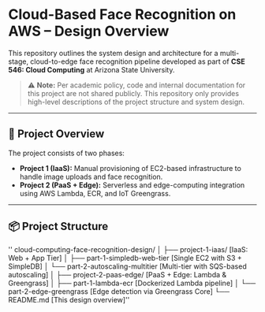 # Cloud-Based Face Recognition on AWS – Design Overview

This repository outlines the system design and architecture for a multi-stage, cloud-to-edge face recognition pipeline developed as part of **CSE 546: Cloud Computing** at Arizona State University.

> ⚠️ **Note:** Per academic policy, code and internal documentation for this project are not shared publicly. This repository only provides high-level descriptions of the project structure and system design.

---

## 🧠 Project Overview

The project consists of two phases:

- **Project 1 (IaaS):** Manual provisioning of EC2-based infrastructure to handle image uploads and face recognition.
- **Project 2 (PaaS + Edge):** Serverless and edge-computing integration using AWS Lambda, ECR, and IoT Greengrass.

---

## 📦 Project Structure

''
cloud-computing-face-recognition-design/
│
├── project-1-iaas/ [IaaS: Web + App Tier]
│ ├── part-1-simpledb-web-tier [Single EC2 with S3 + SimpleDB]
│ └── part-2-autoscaling-multitier [Multi-tier with SQS-based autoscaling]
│
├── project-2-paas-edge/ [PaaS + Edge: Lambda & Greengrass]
│ ├── part-1-lambda-ecr [Dockerized Lambda pipeline]
│ └── part-2-edge-greengrass [Edge detection via Greengrass Core]
└── README.md [This design overview]''
